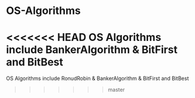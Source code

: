 # OS-Algorithms
<<<<<<< HEAD
OS Algorithms include BankerAlgorithm &amp; BitFirst and BitBest 
=======
OS Algorithms include RonudRobin & BankerAlgorithm &amp; BitFirst and BitBest 
>>>>>>> master
